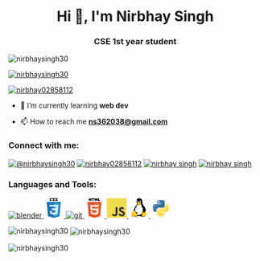 <h1 align="center">Hi 👋, I'm Nirbhay Singh</h1>
<h3 align="center">CSE 1st year student</h3>

<p align="left"> <img src="https://komarev.com/ghpvc/?username=nirbhaysingh30&label=Profile%20views&color=0e75b6&style=flat" alt="nirbhaysingh30" /> </p>

<p align="left"> <a href="https://github.com/ryo-ma/github-profile-trophy"><img src="https://github-profile-trophy.vercel.app/?username=nirbhaysingh30" alt="nirbhaysingh30" /></a> </p>

<p align="left"> <a href="https://twitter.com/nirbhay02858112" target="blank"><img src="https://img.shields.io/twitter/follow/nirbhay02858112?logo=twitter&style=for-the-badge" alt="nirbhay02858112" /></a> </p>

- 🌱 I’m currently learning **web dev**

- 📫 How to reach me **ns362038@gmail.com**

<h3 align="left">Connect with me:</h3>
<p align="left">
<a href="https://codepen.io/@nirbhaysingh30" target="blank"><img align="center" src="https://raw.githubusercontent.com/rahuldkjain/github-profile-readme-generator/master/src/images/icons/Social/codepen.svg" alt="@nirbhaysingh30" height="30" width="40" /></a>
<a href="https://twitter.com/nirbhay02858112" target="blank"><img align="center" src="https://raw.githubusercontent.com/rahuldkjain/github-profile-readme-generator/master/src/images/icons/Social/twitter.svg" alt="nirbhay02858112" height="30" width="40" /></a>
<a href="https://linkedin.com/in/nirbhay singh" target="blank"><img align="center" src="https://raw.githubusercontent.com/rahuldkjain/github-profile-readme-generator/master/src/images/icons/Social/linked-in-alt.svg" alt="nirbhay singh" height="30" width="40" /></a>
<a href="https://fb.com/nirbhay singh" target="blank"><img align="center" src="https://raw.githubusercontent.com/rahuldkjain/github-profile-readme-generator/master/src/images/icons/Social/facebook.svg" alt="nirbhay singh" height="30" width="40" /></a>
</p>

<h3 align="left">Languages and Tools:</h3>
<p align="left"> <a href="https://www.blender.org/" target="_blank" rel="noreferrer"> <img src="https://download.blender.org/branding/community/blender_community_badge_white.svg" alt="blender" width="40" height="40"/> </a> <a href="https://www.w3schools.com/css/" target="_blank" rel="noreferrer"> <img src="https://raw.githubusercontent.com/devicons/devicon/master/icons/css3/css3-original-wordmark.svg" alt="css3" width="40" height="40"/> </a> <a href="https://git-scm.com/" target="_blank" rel="noreferrer"> <img src="https://www.vectorlogo.zone/logos/git-scm/git-scm-icon.svg" alt="git" width="40" height="40"/> </a> <a href="https://www.w3.org/html/" target="_blank" rel="noreferrer"> <img src="https://raw.githubusercontent.com/devicons/devicon/master/icons/html5/html5-original-wordmark.svg" alt="html5" width="40" height="40"/> </a> <a href="https://developer.mozilla.org/en-US/docs/Web/JavaScript" target="_blank" rel="noreferrer"> <img src="https://raw.githubusercontent.com/devicons/devicon/master/icons/javascript/javascript-original.svg" alt="javascript" width="40" height="40"/> </a> <a href="https://www.linux.org/" target="_blank" rel="noreferrer"> <img src="https://raw.githubusercontent.com/devicons/devicon/master/icons/linux/linux-original.svg" alt="linux" width="40" height="40"/> </a> <a href="https://www.python.org" target="_blank" rel="noreferrer"> <img src="https://raw.githubusercontent.com/devicons/devicon/master/icons/python/python-original.svg" alt="python" width="40" height="40"/> </a> </p>

<p><img align="left" src="https://github-readme-stats.vercel.app/api/top-langs?username=nirbhaysingh30&show_icons=true&locale=en&layout=compact" alt="nirbhaysingh30" /></p>

<p>&nbsp;<img align="center" src="https://github-readme-stats.vercel.app/api?username=nirbhaysingh30&show_icons=true&locale=en" alt="nirbhaysingh30" /></p>

<p><img align="center" src="https://github-readme-streak-stats.herokuapp.com/?user=nirbhaysingh30&" alt="nirbhaysingh30" /></p>

